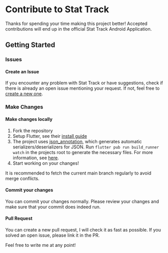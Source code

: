 # Contribute to Stat Track
Thanks for spending your time making this project better! Accepted contributions will end up in the official Stat Track Android Application.

## Getting Started
### Issues
#### Create an Issue
If you encounter any problem with Stat Track or have suggestions, check if there is already an open issue mentioning your request.
If not, feel free to [create a new one](https://github.com/hertelukas/stattrack/issues/new/choose).
### Make Changes
#### Make changes locally
1. Fork the repository
2. Setup Flutter, see their [install guide](https://flutter.dev/docs/get-started/install)
3. The project uses [json_annotation](https://pub.dev/packages/json_annotation), which generates automatic serializers/deserializers for JSON. 
Run `flutter pub run build_runner watch` in the projects root to generate the necessary files. For more information, see [here](https://flutter.dev/docs/development/data-and-backend/json#running-the-code-generation-utility).
4. Start working on your changes!

It is recommended to fetch the current main branch regularly to avoid merge conflicts.
#### Commit your changes
You can commit your changes normally. Please review your changes and make sure that your commit does indeed run.
#### Pull Request
You can create a new pull request, I will check it as fast as possible. If you solved an open issue, please link it in the PR.

Feel free to write me at any point!
